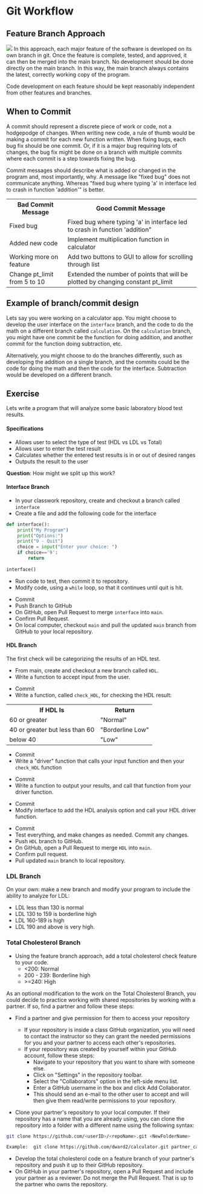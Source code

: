 # Git Workflow
## Feature Branch Approach
![](./lecture_files/branching.png)
In this approach, each major feature of the software is developed on its own
branch in git.  Once the feature is complete, tested, and approved, it can
then be merged into the main branch.  No development should be done directly
on the main branch.  In this way, the main branch always contains the 
latest, correctly working copy of the program.

Code development on each feature should be kept reasonably independent from 
other features and branches.

## When to Commit
A commit should represent a discrete piece of work or code, not a hodgepodge of
changes. When writing new code, a rule of thumb would be making a commit for
each new function written. When fixing bugs, each bug fix should be one commit.
Or, if it is a major bug requiring lots of changes, the bug fix might be done
on a branch with multiple commits where each commit is a step towards fixing
the bug.

Commit messages should describe what is added or changed in the program and,
most importantly, why.  A message like "fixed bug" does not
communicate anything.  Whereas "fixed bug where typing 'a' in interface led
to crash in function 'addition'" is better.  

<table>
<tr>
<th>Bad Commit Message</th>
<th>Good Commit Message</th>
</tr>

<tr>
<td>Fixed bug</td>
<td>Fixed bug where typing 'a' in interface led to crash in function 'addition"</td>
</tr>

<tr>
<td>Added new code</td>
<td>Implement multiplication function in calculator</td>
</tr>

<tr>
<td> Working more on feature</td>
<td> Add two buttons to GUI to allow for scrolling through list</td>
</tr>

<tr>
<td>Change pt_limit from 5 to 10</td>
<td>Extended the number of points that will be plotted by changing constant pt_limit</td>
</tr>
</table>

## Example of branch/commit design
Lets say you were working on a calculator app.  You might choose to develop
the user interface on the `interface` branch, and the code to do the math on 
a different branch called `calculation`.  On the `calculation` branch, you 
might have one commit be the function for doing addition, and another commit
for the function doing subtraction, etc.

Alternatively, you might choose to do the branches differently, such as
developing the addition on a single branch, and the commits could be the code
for doing the math and then the code for the interface.  Subtraction would be
developed on a different branch.

## Exercise
Lets write a program that will analyze some basic laboratory blood test 
results.

#### Specifications
* Allows user to select the type of test (HDL vs LDL vs Total)
* Allows user to enter the test result
* Calculates whether the entered test results is in or out of desired ranges
* Outputs the result to the user

__Question__:  How might we split up this work?

#### Interface Branch
* In your classwork repository, create and checkout a branch called `interface`
* Create a file and add the following code for the interface
```python
def interface():
    print("My Program")
    print("Options:")
    print("9 - Quit")
    choice = input("Enter your choice: ")
    if choice=='9':
        return
   
interface()
```
* Run code to test, then commit it to repository.
* Modify code, using a `while` loop, so that it continues until quit is hit.
<!---
```python
def interface():
    keep_running = True
    while keep_running:
        print("My Program")
        print("Options:")
        print("9 - Quit")
        choice = input("Enter your choice: ")
        if choice=='9':
            keep_running = False
    return
   
```
--->
* Commit
* Push Branch to GitHub
* On GitHub, open Pull Request to merge `interface` into `main`.
* Confirm Pull Request.
* On local computer, checkout `main` and pull the updated `main` branch 
from GitHub to your local repository.

#### HDL Branch
The first check will be categorizing the results of an HDL test.
* From main, create and checkout a new branch called `HDL`.
* Write a function to accept input from the user.
<!---
```python
def accept_input():
    entry = input("Enter the test result: ")
    return int(entry)
```
--->
* Commit
* Write a function, called `check_HDL`, for checking the HDL result:
<table>
<tr>
<th>If HDL Is</th> <th>Return</th>
</tr>
<tr>
<td> 60 or greater</td> <td>"Normal"</td>
</tr>
<tr>
<td>40 or greater but less than 60</td> <td>"Borderline Low"</td>
</tr>
<tr>
<td>below 40</td> <td>"Low"</td>
</tr>

</table>

<!---
```python
def check_HDL(HDL):
    if HDL >= 60:
        return "Normal"
    elif 40 <= HDL < 60:
        return "Borderline Low"
    else:
        return "Low"        
```
--->
* Commit
* Write a "driver" function that calls your input function and then your 
`check_HDL` function
<!---
```python
def HDL_test_checker():
    test_result = accept_input()
    HDL_level = check_HDL(test_result)
```
--->
* Commit
* Write a function to output your results, and call that function from your
driver function.
<!---
```python
def output_result(test_name, test_score, test_result):
    print(f"For the {test_name} test, a result of {test_score} is {test_result}")

def HDL_test_checker():
    test_result = accept_input()
    HDL_level = check_HDL(test_result)
    output_results("HDL", test_result, HDL_level)
```
--->
* Commit
* Modify interface to add the HDL analysis option and call your HDL driver 
function.
<!---
```python
def interface():
    keep_running = True
    while keep_running:
        print("My Program")
        print("Options:")
        print("1 - Cholesterol Check")
        print("9 - Quit")
        choice = input("Enter your choice: ")
        if choice=='9':
            keep_running = False
        elif choice == '1':
            cholesterol_check()
    return
```
--->
* Commit
* Test everything, and make changes as needed.  Commit any changes.
* Push `HDL` branch to GitHub.
* On GitHub, open a Pull Request to merge `HDL` into `main`.
* Confirm pull request.
* Pull updated `main` branch to local repository.

### LDL Branch
On your own:  make a new branch and modify your program to include the
ability to analyze for LDL:
* LDL less than 130 is normal
* LDL 130 to 159 is borderline high
* LDL 160-189 is high
* LDL 190 and above is very high.
   

### Total Cholesterol Branch
* Using the feature branch approach, add a total cholesterol check feature 
to your code.
  - <200: Normal
  - 200 - 239: Borderline high
  - \>=240: High

As an optional modification to the work on the Total Cholesterol Branch, you
could decide to practice working with shared repositories by working with a
partner.  If so, find a partner and follow these steps:

* Find a partner and give permission for them to access your repository
  * If your repository is inside a class GitHub organization, you will need to
    contact the instructor so they can grant the needed permissions for you and
    your partner to access each other's repositories.
  * If your repository was created by yourself within your GitHub account,
    follow these steps:
    - Navigate to your repository that you want to share with someone else.
    - Click on "Settings" in the repository toolbar.
    - Select the "Collaborators" option in the left-side menu list.
    - Enter a GitHub username in the box and click Add Collaborator.
    - This should send an e-mail to the other user to accept and will then give
      them read/write permissions to your repository.
  
* Clone your partner's repository to your local computer.  If their repository
has a name that you are already using, you can clone the repository into a
folder with a different name using the following syntax:
```bash
git clone https://github.com/<userID>/<repoName>.git <NewFolderName>

Example:  git clone https://github.com/dward2/calculator.git partner_calculator
```
 
* Develop the total cholesterol code on a feature branch of your partner's
repository and push it up to their GitHub repository.
* On GitHub in your partner's repository, open a Pull Request and include your 
partner as a reviewer.  Do not merge the Pull Request.  That is up to the 
partner who owns the repository.
